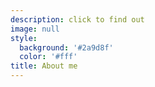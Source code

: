 ```yaml
---
description: click to find out
image: null
style:
  background: '#2a9d8f'
  color: '#fff'
title: About me
---
```


